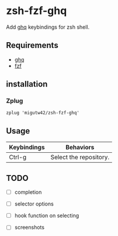 # zsh-fzf-ghq

Add [ghq](https://github.com/motemen/ghq) keybindings for zsh shell. 

## Requirements

* [ghq](https://github.com/motemen/ghq)
* [fzf](https://github.com/junegunn/fzf)

## installation

### Zplug

```
zplug 'migutw42/zsh-fzf-ghq'
```

## Usage

|Keybindings|       Behaviors      |
|-----------|----------------------|
|Ctrl-g     |Select the repository.|

## TODO
* [ ] completion
* [ ] selector options
* [ ] hook function on selecting
* [ ] screenshots


